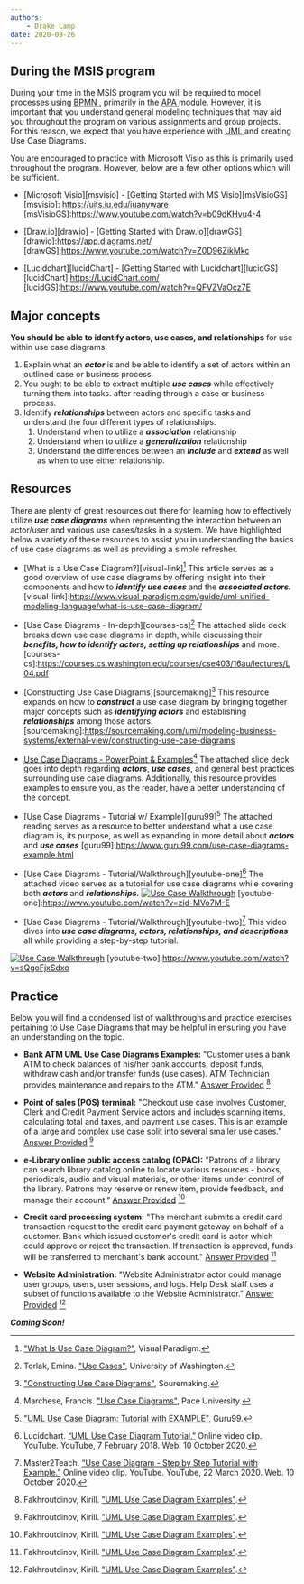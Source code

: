 ```yaml
---
authors:
    - Drake Lamp
date: 2020-09-26
---
```


## During the MSIS program

During your time in the MSIS program you will be required to model processes using <abbr title = "Business Process Model and Notation"> BPMN </abbr>, primarily in the <abbr title = "Agile, Processes, and Automation"> APA </abbr> module. However, it is important that you understand general modeling techniques that may aid you throughout the program on various assignments and group projects. For this reason, we expect that you have experience with <abbr title = "Unified Modeling Language"> UML </abbr> and creating Use Case Diagrams.

You are encouraged to practice with Microsoft Visio as this is primarily used throughout the program. However, below are a few other options which will be sufficient.

*  [Microsoft Visio][msvisio] - [Getting Started with MS Visio][msVisioGS]
[msvisio]: https://uits.iu.edu/iuanyware
[msVisioGS]:https://www.youtube.com/watch?v=b09dKHvu4-4

*  [Draw.io][drawio] - [Getting Started with Draw.io][drawGS]
[drawio]:https://app.diagrams.net/
[drawGS]:https://www.youtube.com/watch?v=Z0D96ZikMkc

*  [Lucidchart][lucidChart] - [Getting Started with Lucidchart][lucidGS]
[lucidChart]:https://LucidChart.com/
[lucidGS]:https://www.youtube.com/watch?v=QFVZVaOcz7E

## Major concepts

**You should be able to identify actors, use cases, and relationships** for use within use case diagrams.

1. Explain what an _**actor**_ is and be able to identify a set of actors within an outlined case or business process.
2. You ought to be able to extract multiple _**use cases**_ while effectively turning them into tasks. after reading through a case or business process.
3. Identify _**relationships**_ between actors and specific tasks and understand the four different types of relationships.
    1. Understand when to utilize a  _**association**_ relationship
    2. Understand when to utilize a  _**generalization**_ relationship
    3. Understand the differences between an _**include**_ and  _**extend**_ as well as when to use either relationship.

## Resources

There are plenty of great resources out there for learning how to effectively utilize _**use case diagrams**_ when representing the interaction between an actor/user and various use cases/tasks in a system. We have highlighted below a variety of these resources to assist you in understanding the basics of use case diagrams as well as providing a simple refresher.

*  [What is a Use Case Diagram?][visual-link][^citation-one] This article serves as a good overview of use case diagrams by offering insight into their components and how to _**identify use cases**_ and the _**associated actors.**_
[visual-link]:https://www.visual-paradigm.com/guide/uml-unified-modeling-language/what-is-use-case-diagram/
[^citation-one]: ["What Is Use Case Diagram?"](https://www.visual-paradigm.com/guide/uml-unified-modeling-language/what-is-use-case-diagram/), Visual Paradigm.


[^citation-one]: ["What Is Use Case Diagram?"](https://www.visual-paradigm.com/guide/uml-unified-modeling-language/what-is-use-case-diagram/), Visual Paradigm.

*  [Use Case Diagrams - In-depth][courses-cs][^citation-two] The attached slide deck breaks down use case diagrams in depth, while discussing their _**benefits, how to identify actors, setting up relationships**_ and more.
[courses-cs]:https://courses.cs.washington.edu/courses/cse403/16au/lectures/L04.pdf
[^citation-two]: Torlak, Emina. ["Use Cases"](https://courses.cs.washington.edu/courses/cse403/16au/lectures/L04.pdf), University of Washington.

*  [Constructing Use Case Diagrams][sourcemaking][^citation-three] This resource expands on how to _**construct**_ a use case diagram by bringing together major concepts such as _**identifying actors**_ and establishing _**relationships**_ among those actors.
[sourcemaking]:https://sourcemaking.com/uml/modeling-business-systems/external-view/constructing-use-case-diagrams
[^citation-three]: ["Constructing Use Case Diagrams"](https://sourcemaking.com/uml/modeling-business-systems/external-view/constructing-use-case-diagrams), Souremaking.

*  [Use Case Diagrams - PowerPoint & Examples][csis-pace][^citation-four] The attached slide deck goes into depth regarding _**actors**_, _**use cases**_, and general best practices surrounding use case diagrams. Additionally, this resource provides examples to ensure you, as the reader, have a better understanding of the concept.


[csis-pace]:http://csis.pace.edu/~marchese/CS389/L9/Use%20Case%20Diagrams.pdf
[^citation-four]: Marchese, Francis. ["Use Case Diagrams"](https://csis.pace.edu/~marchese/CS389/L9/Use%20Case%20Diagrams.pdf), Pace University.

*  [Use Case Diagrams - Tutorial w/ Example][guru99][^citation-five] The
attached reading serves as a resource to better understand what a use case diagram is, its purpose, as well as expanding in more detail about _**actors**_ and _**use cases**_
[guru99]:https://www.guru99.com/use-case-diagrams-example.html
[^citation-five]: ["UML Use Case Diagram: Tutorial with EXAMPLE"](https://www.guru99.com/use-case-diagrams-example.html), Guru99.

*  [Use Case Diagrams - Tutorial/Walkthrough][youtube-one][^citation-six] The attached video serves as a tutorial for use case diagrams while covering both _**actors**_ and _**relationships.**_
[![Use Case Walkthrough](https://img.youtube.com/vi/zid-MVo7M-E/0.jpg)](https://www.youtube.com/watch?v=zid-MVo7M-E)
[youtube-one]:https://www.youtube.com/watch?v=zid-MVo7M-E


[^citation-six]:Lucidchart. [“UML Use Case Diagram Tutorial.”](https://www.youtube.com/watch?v=zid-MVo7M-E) Online video clip. YouTube. YouTube, 7 February 2018. Web. 10 October 2020.

*  [Use Case Diagrams - Tutorial/Walkthrough][youtube-two][^citation-seven] This video dives into _**use case diagrams, actors, relationships, and descriptions**_ all while providing a step-by-step tutorial.

[![Use Case Walkthrough](https://img.youtube.com/vi/sQgoFjxSdxo/0.jpg)](https://www.youtube.com/watch?v=sQgoFjxSdxo)
[youtube-two]:https://www.youtube.com/watch?v=sQgoFjxSdxo
[^citation-seven]: Master2Teach. [“Use Case Diagram - Step by Step Tutorial with Example.”](https://www.youtube.com/watch?v=sQgoFjxSdxo) Online video clip. YouTube. YouTube, 22 March 2020. Web. 10 October 2020.

## Practice

Below you will find a condensed list of walkthroughs and practice exercises pertaining to Use Case Diagrams that may be helpful in ensuring you have an understanding on the topic.


*  **Bank ATM UML Use Case Diagrams Examples:** "Customer uses a bank ATM to check balances of his/her bank accounts, deposit funds, withdraw cash and/or transfer funds (use cases). ATM Technician provides maintenance and repairs to the ATM." [Answer Provided][use-case-practice] [^citation-eight]

*  **Point of sales (POS) terminal:** "Checkout use case involves Customer, Clerk and Credit Payment Service actors and includes scanning items, calculating total and taxes, and payment use cases. This is an example of a large and complex use case split into several smaller use cases." [Answer Provided][use-case-practice] [^citation-eight]

*  **e-Library online public access catalog (OPAC):** "Patrons of a library can search library catalog online to locate various resources - books, periodicals, audio and visual materials, or other items under control of the library. Patrons may reserve or renew item, provide feedback, and manage their account." [Answer Provided][use-case-practice] [^citation-eight]

*  **Credit card processing system:** "The merchant submits a credit card transaction request to the credit card payment gateway on behalf of a customer. Bank which issued customer's credit card is actor which could approve or reject the transaction. If transaction is approved, funds will be transferred to merchant's bank account." [Answer Provided][use-case-practice] [^citation-eight]

*  **Website Administration:** "Website Administrator actor could manage user groups, users, user sessions, and logs. Help Desk staff uses a subset of functions available to the Website Administrator." [Answer Provided][use-case-practice] [^citation-eight]


[use-case-practice]:https://www.uml-diagrams.org/use-case-diagrams-examples.html
[^citation-eight]: Fakhroutdinov, Kirill. ["UML Use Case Diagram Examples"](https://www.uml-diagrams.org/use-case-diagrams-examples.html).

_**Coming Soon!**_

